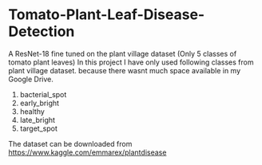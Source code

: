 # Tomato-Plant-Leaf-Disease-Detection
A ResNet-18 fine tuned on the plant village dataset (Only 5 classes of tomato plant leaves)
In this project I have only used following classes from plant village dataset. because there wasnt much space available in my Google Drive.
1. bacterial_spot 
2. early_bright
3. healthy
4. late_bright
5. target_spot

The dataset can be downloaded from https://www.kaggle.com/emmarex/plantdisease
